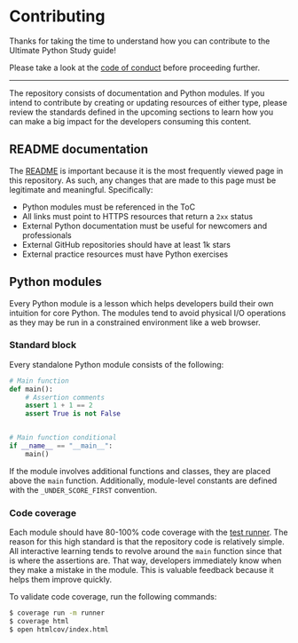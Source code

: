 # Contributing

Thanks for taking the time to understand how you can contribute to the
Ultimate Python Study guide!

Please take a look at the [code of conduct](CODE_OF_CONDUCT.md) before
proceeding further.

---

The repository consists of documentation and Python modules. If you intend
to contribute by creating or updating resources of either type, please
review the standards defined in the upcoming sections to learn how you
can make a big impact for the developers consuming this content.

## README documentation

The [README](README.md) is important because it is the most frequently viewed
page in this repository. As such, any changes that are made to this page
must be legitimate and meaningful. Specifically:

- Python modules must be referenced in the ToC
- All links must point to HTTPS resources that return a `2xx` status
- External Python documentation must be useful for newcomers and professionals
- External GitHub repositories should have at least 1k stars
- External practice resources must have Python exercises

## Python modules

Every Python module is a lesson which helps developers build their own
intuition for core Python. The modules tend to avoid physical I/O operations
as they may be run in a constrained environment like a web browser.

### Standard block

Every standalone Python module consists of the following:

```python
# Main function
def main():
    # Assertion comments
    assert 1 + 1 == 2
    assert True is not False


# Main function conditional
if __name__ == "__main__":
    main()
```

If the module involves additional functions and classes, they are placed
above the `main` function. Additionally, module-level constants are
defined with the `_UNDER_SCORE_FIRST` convention.

### Code coverage

Each module should have 80-100% code coverage with the [test runner](runner.py).
The reason for this high standard is that the repository code is relatively
simple. All interactive learning tends to revolve around the `main` function
since that is where the assertions are. That way, developers immediately know
when they make a mistake in the module. This is valuable feedback because it
helps them improve quickly.

To validate code coverage, run the following commands:

```bash
$ coverage run -m runner
$ coverage html
$ open htmlcov/index.html
```
